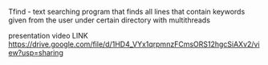 Tfind 
	- text searching program that finds all lines that contain keywords given from the user under certain directory with            multithreads

presentation video LINK 
https://drive.google.com/file/d/1HD4_VYx1qrpmnzFCmsORS12hgcSiAXv2/view?usp=sharing

